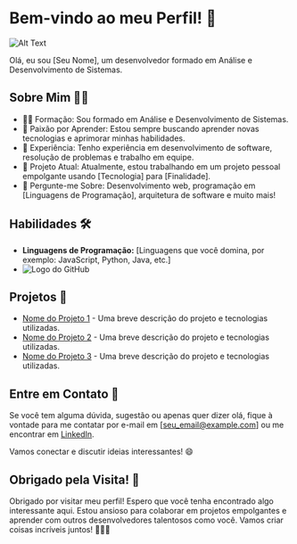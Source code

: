 # Bem-vindo ao meu Perfil! 👋
![Alt Text](https://www.google.com/url?sa=i&url=https%3A%2F%2Fwww.escolawinners.com.br%2Fportfolio-item%2Fdev-sistemas%2F&psig=AOvVaw1JESL9nCoW6ZhfwrkMH5Y6&ust=1691358188633000&source=images&cd=vfe&opi=89978449&ved=0CBEQjRxqFwoTCNjE0rO-xoADFQAAAAAdAAAAABAE)

Olá, eu sou [Seu Nome], um desenvolvedor formado em Análise e Desenvolvimento de Sistemas.

## Sobre Mim 🧑‍💻

- 👨‍🎓 Formação: Sou formado em Análise e Desenvolvimento de Sistemas.
- 🌱 Paixão por Aprender: Estou sempre buscando aprender novas tecnologias e aprimorar minhas habilidades.
- 💼 Experiência: Tenho experiência em desenvolvimento de software, resolução de problemas e trabalho em equipe.
- 🚀 Projeto Atual: Atualmente, estou trabalhando em um projeto pessoal empolgante usando [Tecnologia] para [Finalidade].
- 💬 Pergunte-me Sobre: Desenvolvimento web, programação em [Linguagens de Programação], arquitetura de software e muito mais!

## Habilidades 🛠️

- **Linguagens de Programação:** [Linguagens que você domina, por exemplo: JavaScript, Python, Java, etc.]
- ![Logo do GitHub](https://www.google.com/url?sa=i&url=https%3A%2F%2Fwww.flaticon.com%2Fbr%2Ficone-gratis%2Fcarregando_146807&psig=AOvVaw0y3nP2vQERbG3Fta2sPlqr&ust=1691358261822000&source=images&cd=vfe&opi=89978449&ved=0CBEQjRxqFwoTCOC1-9W-xoADFQAAAAAdAAAAABAZ
)
## Projetos 🔨

- [Nome do Projeto 1](link_do_projeto_1) - Uma breve descrição do projeto e tecnologias utilizadas.
- [Nome do Projeto 2](link_do_projeto_2) - Uma breve descrição do projeto e tecnologias utilizadas.
- [Nome do Projeto 3](link_do_projeto_3) - Uma breve descrição do projeto e tecnologias utilizadas.

## Entre em Contato 📩

Se você tem alguma dúvida, sugestão ou apenas quer dizer olá, fique à vontade para me contatar por e-mail em [seu_email@example.com] ou me encontrar em [LinkedIn](seu_perfil_linkedin).

Vamos conectar e discutir ideias interessantes! 😄

## Obrigado pela Visita! 🙌

Obrigado por visitar meu perfil! Espero que você tenha encontrado algo interessante aqui. Estou ansioso para colaborar em projetos empolgantes e aprender com outros desenvolvedores talentosos como você. Vamos criar coisas incríveis juntos! 👨‍💻🚀

